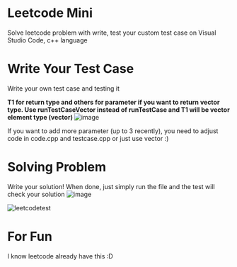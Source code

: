 # Leetcode Mini
Solve leetcode problem with write, test your custom test case on Visual Studio Code, c++ language

# Write Your Test Case
Write your own test case and testing it

<b> T1 for return type and others for parameter </b>
<b> if you want to return vector type. Use runTestCaseVector instead of runTestCase and T1 will be vector element type (vector<T1>) </b>
![image](https://github.com/user-attachments/assets/706ee0a4-a1c7-4f8e-bd32-49e4c603bb6f)

If you want to add more parameter (up to 3 recently), you need to adjust code in code.cpp and testcase.cpp or just use vector :)


# Solving Problem
Write your solution! When done, just simply run the file and the test will check your solution
![image](https://github.com/user-attachments/assets/e698b9d5-23f2-40d2-8a80-e15a12e0ea81)

![leetcodetest](https://github.com/user-attachments/assets/74a46d61-b42c-473a-89e3-64338423ca8b) 

# For Fun
I know leetcode already have this :D
